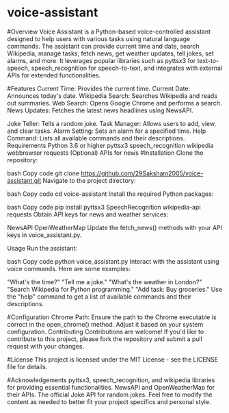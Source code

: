 # voice-assistant

#Overview
Voice Assistant is a Python-based voice-controlled assistant designed to help users with various tasks using natural language commands. The assistant can provide current time and date, search Wikipedia, manage tasks, fetch news, get weather updates, tell jokes, set alarms, and more. It leverages popular libraries such as pyttsx3 for text-to-speech, speech_recognition for speech-to-text, and integrates with external APIs for extended functionalities.

#Features
Current Time: Provides the current time.
Current Date: Announces today's date.
Wikipedia Search: Searches Wikipedia and reads out summaries.
Web Search: Opens Google Chrome and performs a search.
News Updates: Fetches the latest news headlines using NewsAPI.

Joke Teller: Tells a random joke.
Task Manager: Allows users to add, view, and clear tasks.
Alarm Setting: Sets an alarm for a specified time.
Help Command: Lists all available commands and their descriptions.
Requirements
Python 3.6 or higher
pyttsx3
speech_recognition
wikipedia
webbrowser
requests
(Optional) APIs for news 
#Installation
Clone the repository:

bash
Copy code
git clone https://github.com/29Saksham2005/voice-assistant.git
Navigate to the project directory:

bash
Copy code
cd voice-assistant
Install the required Python packages:

bash
Copy code
pip install pyttsx3 SpeechRecognition wikipedia-api requests
Obtain API keys for news and weather services:

NewsAPI
OpenWeatherMap
Update the fetch_news() methods with your API keys in voice_assistant.py.

Usage
Run the assistant:

bash
Copy code
python voice_assistant.py
Interact with the assistant using voice commands. Here are some examples:

"What's the time?"
"Tell me a joke."
"What's the weather in London?"
"Search Wikipedia for Python programming."
"Add task: Buy groceries."
Use the "help" command to get a list of available commands and their descriptions.

#Configuration
Chrome Path: Ensure the path to the Chrome executable is correct in the open_chrome() method. Adjust it based on your system configuration.
Contributing
Contributions are welcome! If you'd like to contribute to this project, please fork the repository and submit a pull request with your changes.

#License
This project is licensed under the MIT License - see the LICENSE file for details.

#Acknowledgements
pyttsx3, speech_recognition, and wikipedia libraries for providing essential functionalities.
NewsAPI and OpenWeatherMap for their APIs.
The official Joke API for random jokes.
Feel free to modify the content as needed to better fit your project specifics and personal style.
